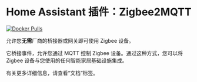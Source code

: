 # Home Assistant 插件：Zigbee2MQTT

[![Docker Pulls](https://img.shields.io/docker/pulls/zigbee2mqtt/zigbee2mqtt-amd64.svg?style=flat-square&logo=docker)](https://cloud.docker.com/u/dwelch2101/repository/docker/zigbee2mqtt/zigbee2mqtt-amd64)

允许您**无需**厂商的桥接器或网关即可使用 Zigbee 设备。

它桥接事件，允许您通过 MQTT 控制 Zigbee 设备。通过这种方式，您可以将 Zigbee 设备与您使用的任何智能家居基础设施集成。

有关更多详细信息，请查看“文档”标签。